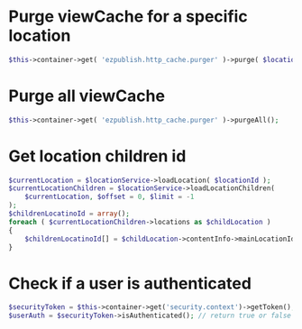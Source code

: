 Purge viewCache for a specific location
=======================================

```php
$this->container->get( 'ezpublish.http_cache.purger' )->purge( $locationId );
```

Purge all viewCache
===================

```php
$this->container->get( 'ezpublish.http_cache.purger' )->purgeAll();
```

Get location children id
===================

```php
$currentLocation = $locationService->loadLocation( $locationId );
$currentLocationChildren = $locationService->loadLocationChildren(
    $currentLocation, $offset = 0, $limit = -1
);
$childrenLocatinoId = array();
foreach ( $currentLocationChildren->locations as $childLocation )
{
    $childrenLocatinoId[] = $childLocation->contentInfo->mainLocationId;
}
```

Check if a user is authenticated
===================
```php
$securityToken = $this->container->get('security.context')->getToken();
$userAuth = $securityToken->isAuthenticated(); // return true or false
```
